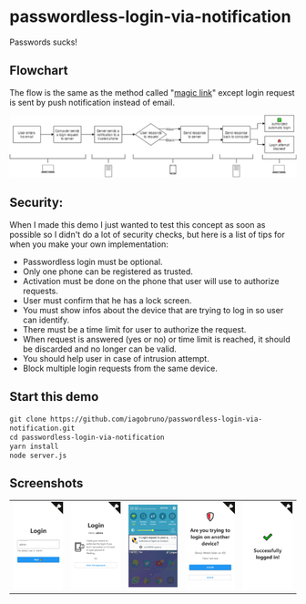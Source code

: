 # passwordless-login-via-notification

Passwords sucks!

## Flowchart

The flow is the same as the method called "[magic link](https://hackernoon.com/magic-links-d680d410f8f7)" except login request is sent by push notification instead of email.

![flowchart.jpg](readme_imgs/flowchart.jpg)

## Security:

When I made this demo I just wanted to test this concept as soon as possible so I didn't do a lot of security checks, but here is a list of tips for when you make your own implementation:

- Passwordless login must be optional.
- Only one phone can be registered as trusted.
- Activation must be done on the phone that user will use to authorize requests.
- User must confirm that he has a lock screen.
- You must show infos about the device that are trying to log in so user can identify.
- There must be a time limit for user to authorize the request.
- When request is answered (yes or no) or time limit is reached, it should be discarded and no longer can be valid.
- You should help user in case of intrusion attempt.
- Block multiple login requests from the same device.

## Start this demo

```
git clone https://github.com/iagobruno/passwordless-login-via-notification.git
cd passwordless-login-via-notification
yarn install
node server.js
```

## Screenshots
|      |      |      |      |      |
| ---- | ---- | ---- | ---- | ---- |
|![](readme_imgs/username-field-screen.png)|![](readme_imgs/waiting-screen.png)|![](readme_imgs/notification.png)|![](readme_imgs/ask-screen.png)|![](readme_imgs/successfully-screen.png)|
